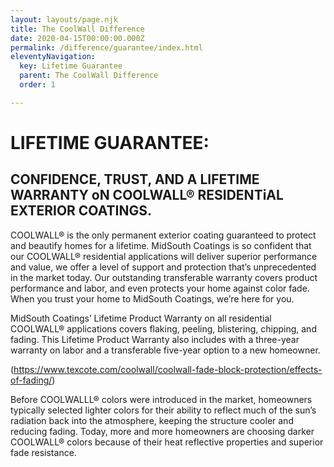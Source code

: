 ```yaml
---
layout: layouts/page.njk
title: The CoolWall Difference
date: 2020-04-15T00:00:00.000Z
permalink: /difference/guarantee/index.html
eleventyNavigation:
  key: Lifetime Guarantee
  parent: The CoolWall Difference
  order: 1

---
```


# LIFETIME GUARANTEE:

## CONFIDENCE, TRUST, AND A LIFETIME WARRANTY oN COOLWALL&reg; RESIDENTiAL EXTERIOR COATINGS. 

COOLWALL&reg; is the only permanent exterior coating guaranteed to protect and beautify homes for a lifetime. MidSouth Coatings is so confident that our COOLWALL&reg; residential applications will deliver superior performance and value, we offer a level of support and protection that’s unprecedented in the market today. Our outstanding transferable warranty covers product performance and labor, and even protects your home against color fade. When you trust your home to MidSouth Coatings, we’re here for you. 

MidSouth Coatings’ Lifetime Product Warranty on all residential COOLWALL&reg; applications covers flaking, peeling, blistering, chipping, and fading. This Lifetime Product Warranty also includes with a three-year warranty on labor and a transferable five-year option to a new homeowner.

(https://www.texcote.com/coolwall/coolwall-fade-block-protection/effects-of-fading/)

Before COOLWALLL&reg; colors were introduced in the market, homeowners typically selected lighter colors for their ability to reflect much of the sun’s radiation back into the atmosphere, keeping the structure cooler and reducing fading. Today, more and more homeowners are choosing darker COOLWALL&reg; colors because of their heat reflective properties and superior fade resistance. 